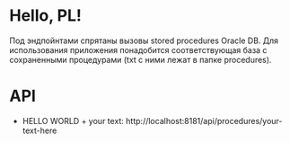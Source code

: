 # Hello, PL!

Под эндпойнтами спрятаны вызовы stored procedures Oracle DB.
Для использования приложения понадобится соответствующая база с сохраненными процедурами (txt с ними лежат в папке procedures).

# API

* HELLO WORLD + your text:
http://localhost:8181/api/procedures/your-text-here